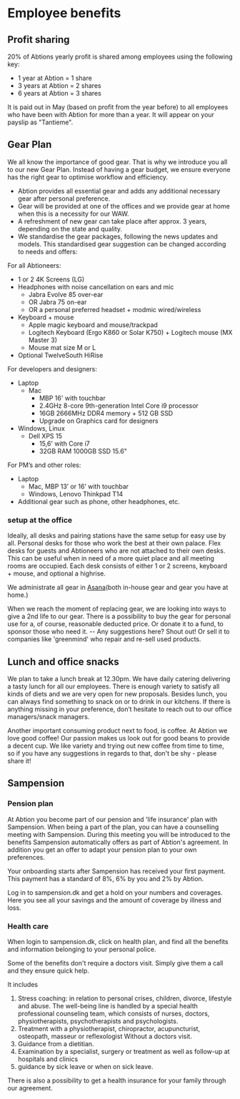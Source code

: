 # Employee benefits

## Profit sharing
20% of Abtions yearly profit is shared among employees using the following key:
- 1 year at Abtion = 1 share
- 3 years at Abtion = 2 shares
- 6 years at Abtion = 3 shares

It is paid out in May (based on profit from the year before) to all employees who have been with Abtion for more than a year. It will appear on your payslip as "Tantieme".


## Gear Plan
We all know the importance of good gear. That is why we introduce you all to our new Gear Plan. Instead of having a gear budget, we ensure everyone has the right gear to optimise workflow and efficiency. 

- Abtion provides all essential gear and adds any additional necessary gear after personal preference. 
- Gear will be provided at one of the offices and we provide gear at home when this is a necessity for our WAW. 
- A refreshment of new gear can take place after approx. 3 years, depending on the state and quality. 
- We standardise the gear packages, following the news updates and models. 
This standardised gear suggestion can be changed according to needs and offers:

For all Abtioneers:
- 1 or 2 4K Screens (LG)
- Headphones with noise cancellation on ears and mic
   - Jabra Evolve 85 over-ear 
   - OR Jabra 75 on-ear 
   - OR a personal preferred headset + modmic wired/wireless 
- Keyboard + mouse
  - Apple magic keyboard and mouse/trackpad
  - Logitech Keyboard (Ergo K860 or Solar K750) + Logitech mouse (MX Master 3)
  - Mouse mat size M or L
- Optional TwelveSouth HiRise

For developers and designers:
- Laptop
  - Mac
    - MBP 16' with touchbar
    - 2.4GHz 8-core 9th-generation Intel Core i9 processor
    - 16GB 2666MHz DDR4 memory + 512 GB SSD
    - Upgrade on Graphics card for designers
- Windows, Linux
  - Dell XPS 15
    - 15,6' with Core i7 
    - 32GB RAM 1000GB SSD 15.6"

For PM’s and other roles:
 - Laptop 
    - Mac, MBP 13’ or 16’ with touchbar
    - Windows, Lenovo Thinkpad T14 
- Additional gear such as phone, other headphones, etc. 

### setup at the office
Ideally, all desks and pairing stations have the same setup for easy use by all. Personal desks for those who work the best at their own palace. Flex desks for guests and Abtioneers who are not attached to their own desks. This can be useful when in need of a more quiet place and all meeting rooms are occupied.  Each desk consists of either 1 or 2 screens, keyboard + mouse, and optional a highrise. 

We administrate all gear in [Asana](https://app.asana.com/0/1177794690825926/1197231131487319)(both in-house gear and gear you have at home.)

When we reach the moment of replacing gear, we are looking into ways to give a 2nd life to our gear. There is a possibility to buy the gear for personal use for a, of course, reasonable deducted price. Or donate it to a fund, to sponsor those who need it. -- Any suggestions here? Shout out! Or sell it to companies like 'greenmind' who repair and re-sell used products.

## Lunch and office snacks
We plan to take a lunch break at 12.30pm. We have daily catering delivering a tasty lunch for all our employees. There is enough variety to satisfy all kinds of diets and we are very open for new proposals. Besides lunch, you can always find something to snack on or to drink in our kitchens. If there is anything missing in your preference, don’t hesitate to reach out to our office managers/snack managers. 

Another important consuming product next to food, is coffee. At Abtion we love good coffee! Our passion makes us look out for good beans to provide a decent cup. We like variety and trying out new coffee from time to time, so if you have any suggestions in regards to that, don't be shy - please share it!


## Sampension
### Pension plan
At Abtion you become part of our pension and 'life insurance' plan with Sampension. When being a part of the plan, you can have a counselling meeting with Sampension. During this meeting you will be introduced to the benefits Sampension automatically offers as part of Abtion's agreement. In addition you get an offer to adapt your pension plan to your own preferences. 

Your onboarding starts after Sampension has received your first payment. This payment has a standard of 8%, 6% by you and 2% by Abtion. 

Log in to sampension.dk and get a hold on your numbers and coverages. Here you see all your savings and the amount of coverage by illness and loss. 

### Health care
When login to sampension.dk, click on health plan, and find all the benefits and information belonging to your personal police. 

Some of the benefits don't require a doctors visit. Simply give them a call and they ensure quick help. 

It includes
1. Stress coaching: in relation to personal crises, children, divorce, lifestyle and abuse. The well-being line is handled by a special health professional counseling team, which consists of nurses, doctors, physiotherapists, psychotherapists and psychologists. 
2. Treatment with a physiotherapist, chiropractor, acupuncturist, osteopath, masseur or reflexologist Without a doctors visit. 
3. Guidance from a dietitian. 
4. Examination by a specialist, surgery or treatment as well as follow-up at hospitals and clinics
5. guidance by sick leave or when on sick leave.

There is also a possibility to get a health insurance for your family through our agreement.
